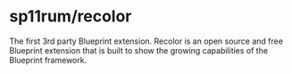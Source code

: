 # sp11rum/recolor
The first 3rd party Blueprint extension. Recolor is an open source and free Blueprint extension that is built to show the growing capabilities of the Blueprint framework.